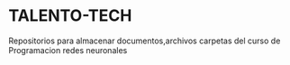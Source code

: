 # TALENTO-TECH
Repositorios para almacenar documentos,archivos carpetas del curso de Programacion redes neuronales
